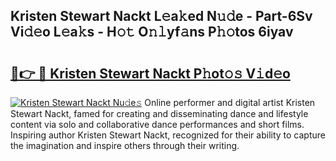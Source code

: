 ## Kristen Stewart Nackt L𝚎a𝚔ed N𝚞𝚍e - Part-6Sv Vi𝚍𝚎o L𝚎a𝚔s - H𝚘𝚝 O𝚗𝚕yf𝚊ns P𝚑𝚘tos 6iyav

# <h2><a href="http://kf70ttv.oniu.top/?m=Kristen+Stewart+Nackt">🔗👉 🔴 Kristen Stewart Nackt P𝚑ot𝚘𝚜 V𝚒d𝚎o</a></h2>

[![Kristen Stewart Nackt Nu𝚍e𝚜](https://i.imgur.com/0qMVB7G.gif)](http://kf70ttv.oniu.top/?m=Kristen+Stewart+Nackt)
Online performer and digital artist Kristen Stewart Nackt, famed for creating and disseminating dance and lifestyle content via solo and collaborative dance performances and short films. Inspiring author Kristen Stewart Nackt, recognized for their ability to capture the imagination and inspire others through their writing.  

